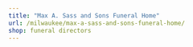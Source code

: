 ```yaml
---
title: "Max A. Sass and Sons Funeral Home"
url: /milwaukee/max-a-sass-and-sons-funeral-home/
shop: funeral directors
---
```

